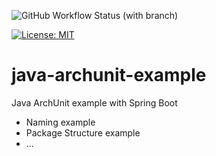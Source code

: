 ![GitHub Workflow Status (with branch)](https://img.shields.io/github/actions/workflow/status/claudioaltamura/java-archunit-example/maven-build.yml?branch=main)

[![License: MIT](https://img.shields.io/badge/License-MIT-yellow.svg)](https://opensource.org/licenses/MIT)

# java-archunit-example
Java ArchUnit example with Spring Boot

+ Naming example
+ Package Structure example
+ ...